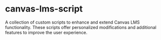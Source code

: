# canvas-lms-script
A collection of custom scripts to enhance and extend Canvas LMS functionality. These scripts offer personalized modifications and additional features to improve the user experience. 

